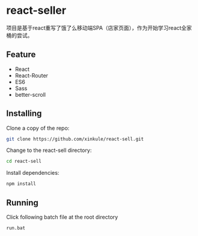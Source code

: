 # react-seller

项目是基于react重写了饿了么移动端SPA（店家页面），作为开始学习react全家桶的尝试。

## Feature

- React
- React-Router
- ES6
- Sass
- better-scroll

## Installing

Clone a copy of the repo:

```bash
git clone https://github.com/xinkule/react-sell.git
```

Change to the react-sell directory:

```bash
cd react-sell
```

Install dependencies:

```bash
npm install
```

## Running

Click following batch file at the root directory
```bash
run.bat
```
